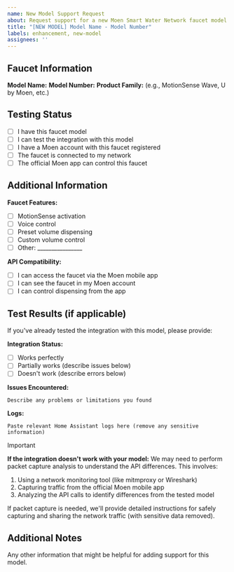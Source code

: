 ```yaml
---
name: New Model Support Request
about: Request support for a new Moen Smart Water Network faucet model
title: "[NEW MODEL] Model Name - Model Number"
labels: enhancement, new-model
assignees: ''
---
```


## Faucet Information

**Model Name:**
**Model Number:**
**Product Family:** (e.g., MotionSense Wave, U by Moen, etc.)

## Testing Status

- [ ] I have this faucet model
- [ ] I can test the integration with this model
- [ ] I have a Moen account with this faucet registered
- [ ] The faucet is connected to my network
- [ ] The official Moen app can control this faucet

## Additional Information

**Faucet Features:**
- [ ] MotionSense activation
- [ ] Voice control
- [ ] Preset volume dispensing
- [ ] Custom volume control
- [ ] Other: ________________

**API Compatibility:**
- [ ] I can access the faucet via the Moen mobile app
- [ ] I can see the faucet in my Moen account
- [ ] I can control dispensing from the app

## Test Results (if applicable)

If you've already tested the integration with this model, please provide:

**Integration Status:**
- [ ] Works perfectly
- [ ] Partially works (describe issues below)
- [ ] Doesn't work (describe errors below)

**Issues Encountered:**
```
Describe any problems or limitations you found
```

**Logs:**
```
Paste relevant Home Assistant logs here (remove any sensitive information)
```

> [!IMPORTANT]
> **If the integration doesn't work with your model:**
> We may need to perform packet capture analysis to understand the API differences. This involves:
> 1. Using a network monitoring tool (like mitmproxy or Wireshark)
> 2. Capturing traffic from the official Moen mobile app
> 3. Analyzing the API calls to identify differences from the tested model
>
> If packet capture is needed, we'll provide detailed instructions for safely capturing and sharing the network traffic (with sensitive data removed).

## Additional Notes

Any other information that might be helpful for adding support for this model.
